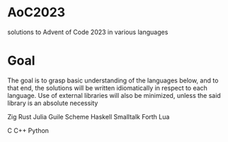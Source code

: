 # AoC2023
solutions to Advent of Code 2023 in various languages

# Goal
The goal is to grasp basic understanding of the languages below, and to that end, the solutions will be written idiomatically in respect to each language.
Use of external libraries will also be minimized, unless the said library is an absolute necessity

Zig
Rust
Julia
Guile Scheme
Haskell
Smalltalk
Forth
Lua

C
C++
Python
